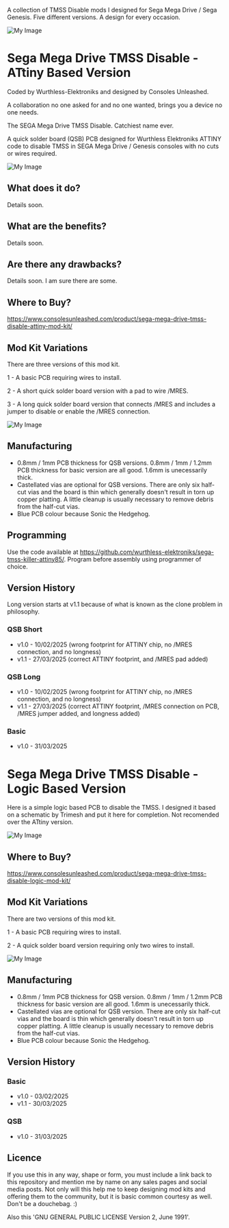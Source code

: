 A collection of TMSS Disable mods I designed for Sega Mega Drive / Sega Genesis. Five different versions. A design for every occasion.

![My Image](Sega-Mega-Drive-TMSS-Disable-Main.png)

# Sega Mega Drive TMSS Disable - ATtiny Based Version

Coded by Wurthless-Elektroniks and designed by Consoles Unleashed.

A collaboration no one asked for and no one wanted, brings you a device no one needs.

The SEGA Mega Drive TMSS Disable. Catchiest name ever.

A quick solder board (QSB) PCB designed for Wurthless Elektroniks ATTINY code to disable TMSS in SEGA Mega Drive / Genesis consoles with no cuts or wires required.

![My Image](Sega-Mega-Drive-TMSS-Disable-Attiny.png)

## What does it do?

Details soon.

## What are the benefits?

Details soon.

## Are there any drawbacks?

Details soon. I am sure there are some.

## Where to Buy?

https://www.consolesunleashed.com/product/sega-mega-drive-tmss-disable-attiny-mod-kit/

## Mod Kit Variations

There are three versions of this mod kit.

1 - A basic PCB requiring wires to install.

2 - A short quick solder board version with a pad to wire /MRES.

3 - A long quick solder board version that connects /MRES and includes a jumper to disable or enable the /MRES connection.

![My Image](Sega-Mega-Drive-TMSS-Disable-Attiny-Versions.png)

## Manufacturing

- 0.8mm / 1mm PCB thickness for QSB versions. 0.8mm / 1mm / 1.2mm PCB thickness for basic version are all good. 1.6mm is unecessarily thick.
- Castellated vias are optional for QSB versions. There are only six half-cut vias and the board is thin which generally doesn't result in torn up copper platting. A little cleanup is usually necessary to remove debris from the half-cut vias.
- Blue PCB colour because Sonic the Hedgehog.

## Programming

Use the code available at https://github.com/wurthless-elektroniks/sega-tmss-killer-attiny85/. Program before assembly using programmer of choice.

## Version History

Long version starts at v1.1 because of what is known as the clone problem in philosophy.

### QSB Short

- v1.0 - 10/02/2025 (wrong footprint for ATTINY chip, no /MRES connection, and no longness)
- v1.1 - 27/03/2025 (correct ATTINY footprint, and /MRES pad added)

### QSB Long

- v1.0 - 10/02/2025 (wrong footprint for ATTINY chip, no /MRES connection, and no longness)
- v1.1 - 27/03/2025 (correct ATTINY footprint, /MRES connection on PCB, /MRES jumper added, and longness added)

### Basic

- v1.0 - 31/03/2025

# Sega Mega Drive TMSS Disable - Logic Based Version

Here is a simple logic based PCB to disable the TMSS. I designed it based on a schematic by Trimesh and put it here for completion. Not recomended over the ATtiny version.

![My Image](Sega-Mega-Drive-TMSS-Disable-Logic.png)

## Where to Buy?

https://www.consolesunleashed.com/product/sega-mega-drive-tmss-disable-logic-mod-kit/

## Mod Kit Variations

There are two versions of this mod kit.

1 - A basic PCB requiring wires to install.

2 - A quick solder board version requiring only two wires to install.

![My Image](Sega-Mega-Drive-TMSS-Disable-Logic-Versions.png)

## Manufacturing

- 0.8mm / 1mm PCB thickness for QSB version. 0.8mm / 1mm / 1.2mm PCB thickness for basic version are all good. 1.6mm is unecessarily thick.
- Castellated vias are optional for QSB version. There are only six half-cut vias and the board is thin which generally doesn't result in torn up copper platting. A little cleanup is usually necessary to remove debris from the half-cut vias.
- Blue PCB colour because Sonic the Hedgehog.

## Version History

### Basic

- v1.0 - 03/02/2025
- v1.1 - 30/03/2025

### QSB

- v1.0 - 31/03/2025

## Licence

If you use this in any way, shape or form, you must include a link back to this repository and mention me by name on any sales pages and social media posts. Not only will this help me to keep designing mod kits and offering them to the community, but it is basic common courtesy as well. Don't be a douchebag. :)

Also this 'GNU GENERAL PUBLIC LICENSE Version 2, June 1991'.
